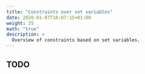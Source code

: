 ```yaml
---
title: "Constraints over set variables"
date: 2020-01-07T16:07:15+01:00
weight: 25
math: "true" 
description: >
  Overview of constraints based on set variables.
---
```


## TODO 

